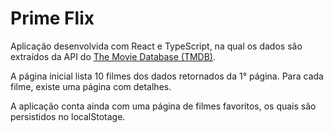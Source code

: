# Prime Flix

Aplicação desenvolvida com React e TypeScript, na qual os dados são extraídos da API do [The Movie Database (TMDB)](https://www.themoviedb.org/).

A página inicial lista 10 filmes dos dados retornados da 1° página. Para cada filme, existe uma página com detalhes.

A aplicação conta ainda com uma página de filmes favoritos, os quais são persistidos no localStotage.